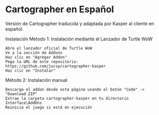 # Cartographer en Español
Versión de Cartographer traducida y adaptada por Kasper al cliente en español.

Instalación
Método 1: Instalación mediante el Lanzador de Turtle WoW

    Abre el lanzador oficial de Turtle WoW
    Ve a la sección de Addons
    Haz clic en "Agregar Addon"
    Pega la URL de este repositorio: https://github.com/jucsp/cartographer-kasper
    Haz clic en "Instalar"

Método 2: Instalación manual

    Descarga el addon desde esta página usando el botón "Code" -> "Download ZIP"
    Extrae la carpeta cartographer-kasper en tu directorio Interface\AddOns
    Reinicia el juego si está en ejecución


